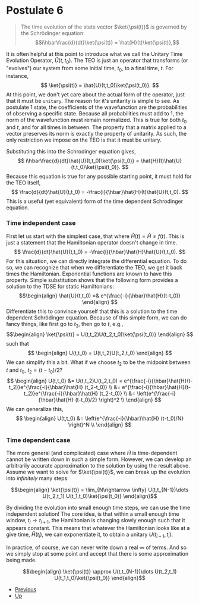 # Postulate 6

>The time evolution of the state vector $\ket{\psi(t)}$ is governed by the Schrödinger equation:
> $$i\hbar\frac{d}{dt}\ket{\psi(t)} = \hat{H}(t)\ket{\psi(t)},$$

It is often helpful  at this point to introduce what we call the Unitary Time Evolution Operator, $\hat{U}(t,t_0)$. The TEO is just an operator that transforms (or "evolves") our system from some initial time, $t_0$, to a final time, $t$. For instance,
$$
\ket{\psi(t)} = \hat{U}(t,t_0)\ket{\psi(t_0)}. 
$$
At this point, we don't yet care about the actual form of the operator, just that it must be `unitary`. The reason for it's unitarity is simple to see. As postulate 1 state, the coefficients of the wavefunction are the probabilities of observing a specific state. Because all probabilities must add to 1, the norm of the wavefunction must remain normalized. This is true for both $t_0$ and $t$, and for all times in between. The property that a matrix applied to a vector preserves its norm is exactly the property of unitarity. As such, the only restriction we impose on the TEO is that it must be unitary.

Substituting this into the Schrodinger equation gives, 
$$
i\hbar\frac{d}{dt}\hat{U}(t,t_0)\ket{\psi(t_0)} = \hat{H}(t)\hat{U}(t,t_0)\ket{\psi(t_0)}.
$$
Because this equation is true for any possible starting point, it must hold for the TEO itself,
$$
\frac{d}{dt}\hat{U}(t,t_0) = -\frac{i}{\hbar}\hat{H}(t)\hat{U}(t,t_0).
$$
This is a useful (yet equivalent) form of the time dependent Schrodinger equation.

### Time independent case

First let us start with the simplest case, that where $\hat{H}(t) = \hat{H} \neq f(t)$. This is just a statement that the Hamiltonian operator doesn't change in time. 
$$
\frac{d}{dt}\hat{U}(t,t_0) = -\frac{i}{\hbar}\hat{H}\hat{U}(t,t_0).
$$
For this situation, we can directly integrate the differential equation. To do so, we can recognize that when we differentiate the TEO, we get it back times the Hamiltonian. Exponential functions are known to have this property. Simple substitution shows that the following form provides a solution to the TDSE for static Hamiltonians:
$$\begin{align}
\hat{U}(t,t_0) =& e^{\frac{-i}{\hbar}\hat{H}(t-t_0)} 
\end{align}
$$
Differentiate this to convince yourself that this is a solution to the time dependent Schrödinger equation.  Because of this simple form, we can do fancy things, like first go to $t_2$, then go to $t$, e.g., 
$$\begin{align}
\ket{\psi(t)} = U(t,t_2)U(t_2,t_0)\ket{\psi(t_0)}
\end{align}
$$
such that 
$$ 
\begin{align}
U(t,t_0) = U(t,t_2)U(t_2,t_0)
\end{align}
$$
We can simplify this a bit. What if we choose $t_2$ to be the midpoint between $t$ and $t_0$, $t_2 = (t-t_0)/2$?
$$ 
\begin{align}
U(t,t_0) &= U(t,t_2)U(t_2,t_0) = e^{\frac{-i}{\hbar}\hat{H}(t-t_2)}e^{\frac{-i}{\hbar}\hat{H} (t_2-t_0)}  \\
 &= e^{\frac{-i}{\hbar}\hat{H}(t-t_2)}e^{\frac{-i}{\hbar}\hat{H} (t_2-t_0)}  \\
 &= \left(e^{\frac{-i}{\hbar}\hat{H} (t-t_0)/2} \right)^2 \\
\end{align}
$$
We can generalize this,
$$ 
\begin{align}
U(t,t_0) &= \left(e^{\frac{-i}{\hbar}\hat{H} (t-t_0)/N} \right)^N \\
\end{align}
$$
### Time dependent case

The more general (and complicated) case where $\hat{H}$ is time-dependent cannot be written down in such a simple form. However, we can develop an arbitrarily accurate approximation to the solution by using the result above. 
Assume we want to solve for $\ket{\psi(t)}$, we can break up the evolution into _infinitely_ many steps:

$$\begin{align}
\ket{\psi(t)} = \lim_{N\rightarrow \infty} U(t,t_{N-1})\dots U(t_2,t_1) U(t_1,t_0)\ket{\psi(t_0)}
\end{align}$$

By dividing the evolution into small enough time steps, we can use the time independent solution!
The core idea, is that within a small enough time window, $t_i \rightarrow t_{i+1}$, the Hamiltonian is changing slowly enough such that it appears constant. This means that whatever the Hamiltonian looks like at a give time, $\hat{H}(t_i)$, we can exponentiate it, to obtain a unitary $U(t_{i+1}, t_i)$.

In practice, of course, we can never write down a real $\infty$ of terms. And so we simply stop at some point and accept that there is some approximation being made. 

$$\begin{align}
\ket{\psi(t)} \approx   U(t,t_{N-1})\dots U(t_2,t_1) U(t_1,t_0)\ket{\psi(t_0)}
\end{align}$$


- [Previous](<Postulate 5.md>)
- [Up](./README.md)